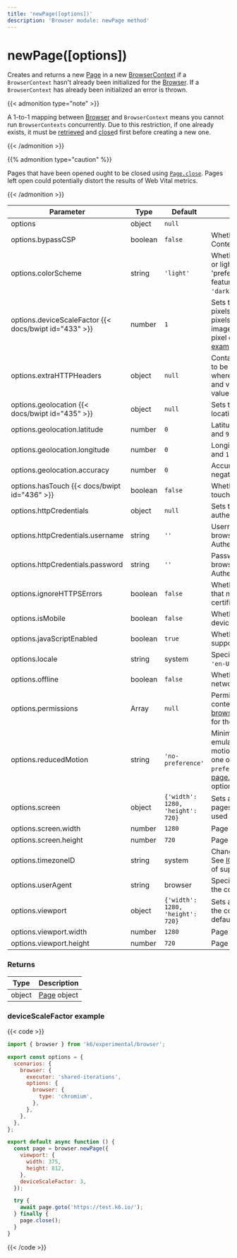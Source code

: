 ```yaml
---
title: 'newPage([options])'
description: 'Browser module: newPage method'
---
```


# newPage([options])

Creates and returns a new [Page](https://grafana.com/docs/k6/<K6_VERSION>/javascript-api/k6-experimental/browser/page/) in a new [BrowserContext](https://grafana.com/docs/k6/<K6_VERSION>/javascript-api/k6-experimental/browser/browsercontext/) if a `BrowserContext` hasn't already been initialized for the [Browser](https://grafana.com/docs/k6/<K6_VERSION>/javascript-api/k6-experimental/browser). If a `BrowserContext` has already been initialized an error is thrown.

{{< admonition type="note" >}}

A 1-to-1 mapping between [Browser](https://grafana.com/docs/k6/<K6_VERSION>/javascript-api/k6-experimental/browser) and `BrowserContext` means you cannot run `BrowserContexts` concurrently. Due to this restriction, if one already exists, it must be [retrieved](https://grafana.com/docs/k6/<K6_VERSION>/javascript-api/k6-experimental/browser/context) and [close](https://grafana.com/docs/k6/<K6_VERSION>/javascript-api/k6-experimental/browser/browsercontext/close)d first before creating a new one.

{{< /admonition >}}

{{% admonition type="caution" %}}

Pages that have been opened ought to be closed using [`Page.close`](https://grafana.com/docs/k6/<K6_VERSION>/javascript-api/k6-experimental/browser/page/close/). Pages left open could potentially distort the results of Web Vital metrics.

{{< /admonition >}}

<TableWithNestedRows>

| Parameter                                   | Type    | Default                          | Description                                                                                                                                                                                                                                                                              |
| ------------------------------------------- | ------- | -------------------------------- | ---------------------------------------------------------------------------------------------------------------------------------------------------------------------------------------------------------------------------------------------------------------------------------------- |
| options                                     | object  | `null`                           |                                                                                                                                                                                                                                                                                          |
| options.bypassCSP                           | boolean | `false`                          | Whether to bypass a page's Content-Security-Policy.                                                                                                                                                                                                                                      |
| options.colorScheme                         | string  | `'light'`                        | Whether to display a page in dark or light mode by emulating the 'prefers-colors-scheme' media feature. It can be one of `'light'`, `'dark'`, `'no-preference'`.                                                                                                                         |
| options.deviceScaleFactor {{< docs/bwipt id="433" >}} | number  | `1`                              | Sets the resolution ratio in physical pixels to the resolution in CSS pixels i.e. if set higher than `1`, then images will look sharper on high pixel density screens. See an [example](#devicescalefactor-example) below.                                                               |
| options.extraHTTPHeaders                    | object  | `null`                           | Contains additional HTTP headers to be sent with every request, where the keys are HTTP headers and values are HTTP header values.                                                                                                                                                       |
| options.geolocation {{< docs/bwipt id="435" >}}       | object  | `null`                           | Sets the user's geographical location.                                                                                                                                                                                                                                                   |
| options.geolocation.latitude                | number  | `0`                              | Latitude should be between `-90` and `90`.                                                                                                                                                                                                                                               |
| options.geolocation.longitude               | number  | `0`                              | Longitude should be between `-180` and `180`.                                                                                                                                                                                                                                            |
| options.geolocation.accuracy                | number  | `0`                              | Accuracy should only be a non-negative number. Defaults to `0`.                                                                                                                                                                                                                          |
| options.hasTouch {{< docs/bwipt id="436" >}}          | boolean | `false`                          | Whether to simulate a device with touch events.                                                                                                                                                                                                                                          |
| options.httpCredentials                     | object  | `null`                           | Sets the credentials for HTTP authentication using Basic Auth.                                                                                                                                                                                                                           |
| options.httpCredentials.username            | string  | `''`                             | Username to pass to the web browser for Basic HTTP Authentication.                                                                                                                                                                                                                       |
| options.httpCredentials.password            | string  | `''`                             | Password to pass to the web browser for Basic HTTP Authentication.                                                                                                                                                                                                                       |
| options.ignoreHTTPSErrors                   | boolean | `false`                          | Whether to ignore HTTPS errors that may be caused by invalid certificates.                                                                                                                                                                                                               |
| options.isMobile                            | boolean | `false`                          | Whether to simulate a mobile device.                                                                                                                                                                                                                                                     |
| options.javaScriptEnabled                   | boolean | `true`                           | Whether to activate JavaScript support for the context.                                                                                                                                                                                                                                  |
| options.locale                              | string  | system                           | Specifies the user's locale, such as `'en-US'`, `'tr-TR'`, etc.                                                                                                                                                                                                                          |
| options.offline                             | boolean | `false`                          | Whether to emulate an offline network.                                                                                                                                                                                                                                                   |
| options.permissions                         | Array   | `null`                           | Permissions to grant for the context's pages. See [browserContext.grantPermissions()](https://grafana.com/docs/k6/<K6_VERSION>/javascript-api/k6-experimental/browser/browsercontext/grantpermissions) for the options.                                                                  |
| options.reducedMotion                       | string  | `'no-preference'`                | Minimizes the amount of motion by emulating the 'prefers-reduced-motion' media feature. It can be one of `'reduce'` and `'no-preference'`. See [page.emulateMedia()](https://grafana.com/docs/k6/<K6_VERSION>/javascript-api/k6-experimental/browser/page/emulatemedia) for the options. |
| options.screen                              | object  | `{'width': 1280, 'height': 720}` | Sets a window screen size for all pages in the context. It can only be used when the viewport is set.                                                                                                                                                                                    |
| options.screen.width                        | number  | `1280`                           | Page width in pixels.                                                                                                                                                                                                                                                                    |
| options.screen.height                       | number  | `720`                            | Page height in pixels.                                                                                                                                                                                                                                                                   |
| options.timezoneID                          | string  | system                           | Changes the context's timezone. See [ICU's metaZones.txt](https://cs.chromium.org/chromium/src/third_party/icu/source/data/misc/metaZones.txt?rcl=faee8bc70570192d82d2978a71e2a615788597d1) for a list of supported timezone IDs.                                                        |
| options.userAgent                           | string  | browser                          | Specifies the user agent to use in the context.                                                                                                                                                                                                                                          |
| options.viewport                            | object  | `{'width': 1280, 'height': 720}` | Sets a viewport size for all pages in the context. `null` disables the default viewport.                                                                                                                                                                                                 |
| options.viewport.width                      | number  | `1280`                           | Page width in pixels.                                                                                                                                                                                                                                                                    |
| options.viewport.height                     | number  | `720`                            | Page height in pixels.                                                                                                                                                                                                                                                                   |

</TableWithNestedRows>

### Returns

| Type   | Description                                                                                          |
| ------ | ---------------------------------------------------------------------------------------------------- |
| object | [Page](https://grafana.com/docs/k6/<K6_VERSION>/javascript-api/k6-experimental/browser/page/) object |

### deviceScaleFactor example

{{< code >}}

```javascript
import { browser } from 'k6/experimental/browser';

export const options = {
  scenarios: {
    browser: {
      executor: 'shared-iterations',
      options: {
        browser: {
          type: 'chromium',
        },
      },
    },
  },
};

export default async function () {
  const page = browser.newPage({
    viewport: {
      width: 375,
      height: 812,
    },
    deviceScaleFactor: 3,
  });

  try {
    await page.goto('https://test.k6.io/');
  } finally {
    page.close();
  }
}
```

{{< /code >}}
